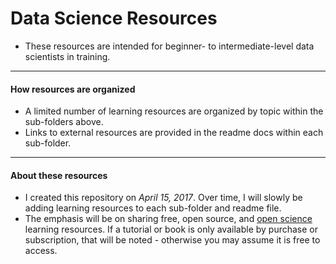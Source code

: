 # Data Science Resources

- These resources are intended for beginner- to intermediate-level data scientists in training.

---

#### How resources are organized

- A limited number of learning resources are organized by topic within the sub-folders above.
- Links to external resources are provided in the readme docs within each sub-folder.

---

#### About these resources

- I created this repository on _April 15, 2017_. Over time, I will slowly be adding learning resources to each sub-folder and readme file.
- The emphasis will be on sharing free, open source, and [open science](http://openhardware.science/) learning resources. If a tutorial or book is only available by purchase or subscription, that will be noted - otherwise you may assume it is free to access.
